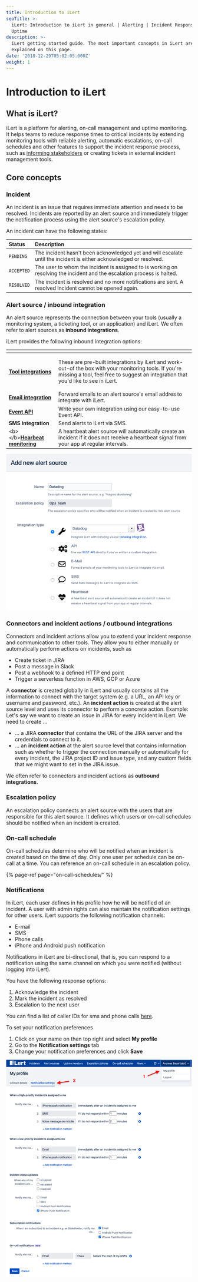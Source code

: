 ```yaml
---
title: Introduction to iLert
seoTitle: >-
  iLert: Introduction to iLert in general | Alerting | Incident Response |
  Uptime
description: >-
  iLert getting started guide. The most important concepts in iLert are
  explained on this page.
date: '2018-12-29T05:02:05.000Z'
weight: 1
---
```


# Introduction to iLert

## What is iLert? <a id="incident"></a>

iLert is a platform for alerting, on-call management and uptime monitoring. It helps teams to reduce response times to critical incidents by extending monitoring tools with reliable alerting, automatic escalations, on-call schedules and other features to support the incident response process, such as [informing stakeholders](stakeholder-engagement.md) or creating tickets in external incident management tools.

## Core concepts <a id="incident"></a>

### Incident

An incident is an issue that requires immediate attention and needs to be resolved. Incidents are reported by an alert source and immediately trigger the notification process using the alert source's escalation policy.

An incident can have the following states:

| Status | Description |
| :--- | :--- |
| `PENDING` | The incident hasn't been acknowledged yet and will escalate until the incident is either acknowledged or resolved. |
| `ACCEPTED` | The user to whom the incident is assigned to is working on resolving the incident and the escalation process is halted. |
| `RESOLVED` | The incident is resolved and no more notifications are sent. A resolved Incident cannot be opened again. |

### Alert source / inbound integration

An alert source represents the connection between your tools \(usually a monitoring system, a ticketing tool, or an application\) and iLert. We often refer to alert sources as **inbound integrations**.

iLert provides the following inbound integration options:

<table>
  <thead>
    <tr>
      <th style="text-align:left"></th>
      <th style="text-align:left"></th>
    </tr>
  </thead>
  <tbody>
    <tr>
      <td style="text-align:left"><a href="../integrations/jira/"><b>Tool integrations</b></a>
      </td>
      <td style="text-align:left">
        <p></p>
        <p>These are pre-built integrations by iLert and work-out-of the box with
          your monitoring tools. If you&apos;re missing a tool, feel free to suggest
          an integration that you&apos;d like to see in iLert.</p>
      </td>
    </tr>
    <tr>
      <td style="text-align:left"><a href="../integrations/email/"><b>Email integration</b></a>
      </td>
      <td style="text-align:left">Forward emails to an alert source&apos;s email addres to integrate with
        iLert.</td>
    </tr>
    <tr>
      <td style="text-align:left"><a href="https://api.ilert.com/api-docs/"><b>Event API</b></a>
      </td>
      <td style="text-align:left">Write your own integration using our easy-to-use Event API.</td>
    </tr>
    <tr>
      <td style="text-align:left"><b>SMS integration</b>
      </td>
      <td style="text-align:left">Send alerts to iLert via SMS.</td>
    </tr>
    <tr>
      <td style="text-align:left">&lt;b&gt;&lt;/b&gt;<a href="../uptime-monitors/heartbeat-monitoring/"><b>Hearbeat monitoring</b></a>
      </td>
      <td style="text-align:left">A heartbeat alert source will automatically create an incident if it does
        not receive a heartbeat signal from your app at regular intervals.</td>
    </tr>
  </tbody>
</table>

![](../.gitbook/assets/image%20%282%29.png)



### Connectors and incident actions / outbound integrations

Connectors and incident actions allow you to extend your incident response and communication to other tools. They allow you to either manually or automatically perform actions on incidents, such as

* Create ticket in JIRA
* Post a message in Slack
* Post a webhook to a defined HTTP end point
* Trigger a serverless function in AWS, GCP or Azure

A **connector** is created globally in iLert and usually contains all the information to connect with the target system \(e.g. a URL, an API key or username and password, etc.\). An **incident action** is created at the alert source level and uses its connector to perform a concrete action. Example: Let's say we want to create an issue in JIRA for every incident in iLert. We need to create ...

* ... a JIRA **connector** that contains the URL of the JIRA server and the credentials to connect to it.
* ... an **incident action** at the alert source level that contains information such as whether to trigger the connection manually or automatically for every incident, the JIRA project ID and issue type, and any custom fields that we might want to set in the JIRA issue.

We often refer to connectors and incident actions as **outbound integrations**.

### Escalation policy

An escalation policy connects an alert source with the users that are responsible for this alert source. It defines which users or on-call schedules should be notified when an incident is created.

### On-call schedule

On-call schedules determine who will be notified when an incident is created based on the time of day. Only one user per schedule can be on-call at a time. You can reference an on-call schedule in an escalation policy.

{% page-ref page="on-call-schedules/" %}



### Notifications

In iLert, each user defines in his profile how he will be notified of an incident. A user with admin rights can also maintain the notification settings for other users. iLert supports the following notification channels:

* E-mail
* SMS
* Phone calls
* iPhone and Android push notification

Notifications in iLert are bi-directional, that is, you can respond to a notification using the same channel on which you were notified \(without logging into iLert\).

You have the following response options:

1. Acknowledge the incident
2. Mark the incident as resolved
3. Escalation to the next user

You can find a list of caller IDs for sms and phone calls [here](phone-numbers/#sms-alerts).

To set your notification preferences

1. Click on your name on then top right and select **My profile**
2. Go to the **Notification settings** tab
3. Change your notification preferences and click **Save**

![](../.gitbook/assets/screenshot-2020-11-25-at-13.30.30.png)

